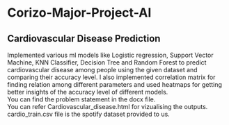 # Corizo-Major-Project-AI
## Cardiovascular Disease Prediction <br>
Implemented various ml models like Logistic regression, Support Vector Machine, KNN Classifier, Decision Tree and Random Forest to predict cardiovascular disease among people using the given dataset and comparing their accuracy level. I also implemented correlation matrix for finding relation among different parameters and used heatmaps for getting better insights of the accuracy level of different models. <br>
You can find the problem statement in the docx file. <br>
You can refer Cardiovascular_disease.html for vizualising the outputs. <br>
cardio_train.csv file is the spotify dataset provided to us. 
